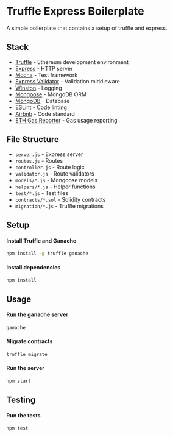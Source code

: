 # Truffle Express Boilerplate
A simple boilerplate that contains a setup of truffle and express.

## Stack
- [Truffle](https://truffleframework.com/) - Ethereum development environment
- [Express](https://expressjs.com/) - HTTP server
- [Mocha](https://mochajs.org/) - Test framework
- [Express Validator](https://express-validator.github.io/) - Validation middleware
- [Winston](https://github.com/winstonjs/winston#readme) - Logging
- [Mongoose](https://mongoosejs.com/) - MongoDB ORM
- [MongoDB](https://www.mongodb.com/) - Database
- [ESLint](https://eslint.org/) - Code linting
- [Airbnb](https://github.com/airbnb/javascript) - Code standard
- [ETH Gas Reporter](https://github.com/cgewecke/eth-gas-reporter) - Gas usage reporting

## File Structure
- `server.js` - Express server
- `routes.js` - Routes
- `controller.js` - Route logic
- `validator.js` - Route validators
- `models/*.js` - Mongoose models
- `helpers/*.js` - Helper functions
- `test/*.js` - Test files
- `contracts/*.sol` - Solidity contracts
- `migration/*.js` - Truffle migrations

## Setup
#### Install Truffle and Ganache
```bash
npm install -g truffle ganache
```

#### Install dependencies
```bash
npm install
```

## Usage
#### Run the ganache server
```bash
ganache
```

#### Migrate contracts
```bash
truffle migrate
```

#### Run the server
```bash
npm start
```

## Testing
#### Run the tests
```bash
npm test
```
